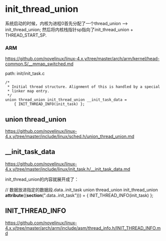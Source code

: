 init_thread_union
========================================

系统启动的时候，内核为进程0首先分配了一个thread_union --> init_thread_union;
然后将内核栈指针sp指向了init_thread_union + THREAD_START_SP.

### ARM

https://github.com/novelinux/linux-4.x.y/tree/master/arch/arm/kernel/head-common.S/__mmap_switched.md

path: init/init_task.c
```
/*
 * Initial thread structure. Alignment of this is handled by a special
 * linker map entry.
 */
union thread_union init_thread_union __init_task_data =
    { INIT_THREAD_INFO(init_task) };
```

union thread_union
----------------------------------------

https://github.com/novelinux/linux-4.x.y/tree/master/include/linux/sched.h/union_thread_union.md

__init_task_data
----------------------------------------

https://github.com/novelinux/linux-4.x.y/tree/master/include/linux/init_task.h/__init_task_data.md

init_thread_union的内容就展开成了：

// 数据放进指定的数据段.data..init_task
union thread_union init_thread_union __attribute__((__section__(".data..init_task"))) =
    { INIT_THREAD_INFO(init_task) };

INIT_THREAD_INFO
----------------------------------------

https://github.com/novelinux/linux-4.x.y/tree/master/arch/arm/include/asm/thread_info.h/INIT_THREAD_INFO.md
